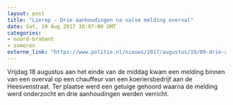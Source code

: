 ```yaml
---
layout: post
title: "Lierop - Drie aanhoudingen na valse melding overval"
date: Sat, 19 Aug 2017 10:07:00 GMT
categories: 
- noord-brabant 
- someren 
externe_link: "https://www.politie.nl/nieuws/2017/augustus/19/09-drie-aanhoudingen-na-valse-melding-overval.html"
---
```


Vrijdag 18 augustus aan het einde van de middag kwam een melding binnen van een overval op een chauffeur van een koeriersbedrijf aan de Heesvenstraat. Ter plaatse werd een getuige gehoord waarna de melding werd onderzocht en drie aanhoudingen werden verricht.

